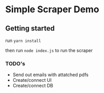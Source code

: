 # Simple Scraper Demo

## Getting started

run `yarn install`

then run `node index.js` to run the scraper

### TODO's

* Send out emails with attatched pdfs
* Create/connect UI
* Create/connect DB 
